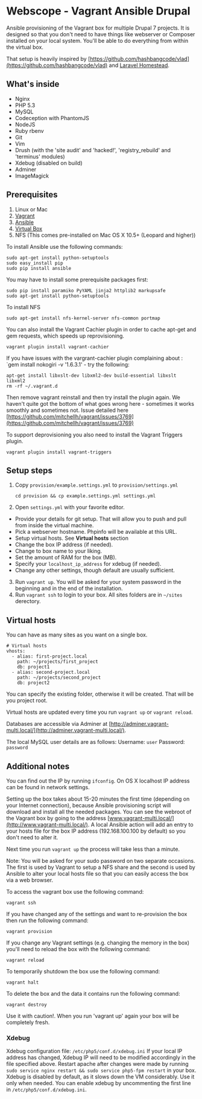 # Webscope - Vagrant Ansible Drupal #

Ansible provisioning of the Vagrant box for multiple Drupal 7 projects. It is designed so that you don't need to have things like webserver or Composer installed on your local system. You'll be able to do everything from within the virtual box.

That setup is heavily inspired by [https://github.com/hashbangcode/vlad](https://github.com/hashbangcode/vlad) and [Laravel Homestead](http://laravel.com/docs/4.2/homestead).

## What's inside ##

* Nginx
* PHP 5.3
* MySQL
* Codeception with PhantomJS
* NodeJS
* Ruby rbenv
* Git
* Vim
* Drush (with the 'site audit' and 'hacked!', 'registry_rebuild' and 'terminus' modules)
* Xdebug (disabled on build)
* Adminer
* ImageMagick

## Prerequisites ##

1. Linux or Mac
2. [Vagrant](https://www.vagrantup.com/downloads.html)
3. [Ansible](http://docs.ansible.com/intro_installation.html)
4. [Virtual Box](https://www.virtualbox.org/wiki/Downloads)
5. NFS (This comes pre-installed on Mac OS X 10.5+ (Leopard and higher))

To install Ansible use the following commands:

    sudo apt-get install python-setuptools
    sudo easy_install pip
    sudo pip install ansible

You may have to install some prerequisite packages first:

    sudo pip install paramiko PyYAML jinja2 httplib2 markupsafe
    sudo apt-get install python-setuptools

To install NFS
    
    sudo apt-get install nfs-kernel-server nfs-common portmap

You can also install the Vagrant Cachier plugin in order to cache apt-get and gem requests, which speeds up reprovisioning.

    vagrant plugin install vagrant-cachier

If you have issues with the vargrant-cachier plugin complaining about : `gem install nokogiri -v '1.6.3.1' - try the following:

    apt-get install libxslt-dev libxml2-dev build-essential libxslt libxml2
    rm -rf ~/.vagrant.d

Then remove vagrant reinstall and then try install the plugin again. We haven't quite got the bottom of what goes wrong here - sometimes it works smoothly and sometimes not. Issue detailed here [https://github.com/mitchellh/vagrant/issues/3769](https://github.com/mitchellh/vagrant/issues/3769)

To support deprovisioning you also need to install the Vagrant Triggers plugin.

    vagrant plugin install vagrant-triggers
    
## Setup steps ##

1. Copy `provision/example.settings.yml` to `provision/settings.yml`

    `cd provision && cp example.settings.yml settings.yml`

2. Open `settings.yml` with your favorite editor.

  * Provide your details for git setup. That will allow you to push and pull from inside the virtual machine.
  * Pick a webserver hostname. Phpinfo will be available at this URL.
  * Setup virtual hosts. See **Virtual hosts** section
  * Change the box IP address (if needed).
  * Change to box name to your liking.
  * Set the amount of RAM for the box (MB).
  * Specify your `localhost_ip_address` for xdebug (if needed).
  * Change any other settings, though default are usually sufficient.

3. Run `vagrant up`. You will be asked for your system password in the beginning and in the end of the installation.
4. Run `vagrant ssh` to login to your box. All sites folders are in `~/sites` derectory.

## Virtual hosts ##

You can have as many sites as you want on a single box.

    # Virtual hosts
    vhosts:
      - alias: first-project.local
        path: ~/projects/first_project
        db: project1
      - alias: second-project.local
        path: ~/projects/second_project
        db: project2

You can specify the existing folder, otherwise it will be created. That will be you project root.

Virtual hosts are updated every time you run `vagrant up` or `vagrant reload`.

Databases are accessible via Adminer at [http://adminer.vagrant-multi.local/](http://adminer.vagrant-multi.local/).

The local MySQL user details are as follows:
Username: `user`
Password: `password`

## Additional notes ##

You can find out the IP by running `ifconfig`. On OS X localhost IP address can be found in network settings.

Setting up the box takes about 15-20 minutes the first time (depending on your Internet connection), because Ansible provisioning script will download and install all the needed packages.
You can see the webroot of the Vagrant box by going to the address [www.vagrant-multi.local/](http://www.vagrant-multi.local/).
A local Ansible action will add an entry to your hosts file for the box IP address (192.168.100.100 by default) so you don't need to alter it.

Next time you run `vagrant up` the process will take less than a minute.

Note: You will be asked for your sudo password on two separate occasions. The first is used by Vagrant to setup a NFS share and the second is used by Ansible to alter your local hosts file so that you can easily access the box via a web browser.

To access the vagrant box use the following command:

    vagrant ssh

If you have changed any of the settings and want to re-provision the box then run the following command:

    vagrant provision

If you change any Vagrant settings (e.g. changing the memory in the box) you'll need to reload the box with the following command:

    vagrant reload

To temporarily shutdown the box use the following command:

    vagrant halt

To delete the box and the data it contains run the following command:

    vagrant destroy

Use it with caution!. When you run 'vagrant up' again your box will be completely fresh.

### Xdebug ###

Xdebug configuration file: `/etc/php5/conf.d/xdebug.ini`
If your local IP address has changed, Xdebug IP will need to be modified accordingly in the file specified above.
Restart apache after changes were made by running `sudo service nginx restart && sudo service php5-fpm restart` in your box.
Xdebug is disabled by default, as it slows down the VM considerably. Use it only when needed.
You can enable xdebug by uncommenting the first line in `/etc/php5/conf.d/xdebug.ini`.
